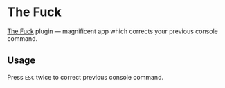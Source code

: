 # The Fuck

[The Fuck](https://github.com/nvbn/thefuck) plugin — magnificent app which corrects your previous console command.

## Usage
Press `ESC` twice to correct previous console command.
